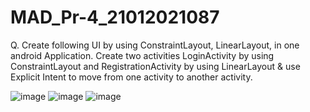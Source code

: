 # MAD_Pr-4_21012021087
Q. Create following UI by using ConstraintLayout, LinearLayout, in one android Application. Create two activities LoginActivity by using ConstraintLayout and RegistrationActivity by using LinearLayout & use Explicit Intent to move from one activity to another activity.

![image](https://github.com/sujalpatel187/MAD_Pr-4_21012021087/assets/98510141/4b2f746d-14c1-4441-b200-070113d97156)
![image](https://github.com/sujalpatel187/MAD_Pr-4_21012021087/assets/98510141/3e91d37d-2de8-4bb1-a699-a952c532143d)
![image](https://github.com/sujalpatel187/MAD_Pr-4_21012021087/assets/98510141/f3ab333a-0a79-4c2f-8340-9ec5990e688b)

